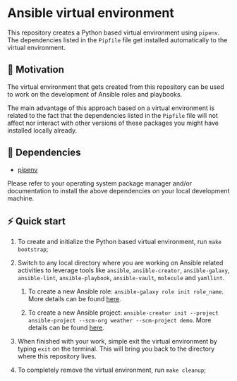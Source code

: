 # Ansible virtual environment

This repository creates a Python based virtual environment using `pipenv`. The dependencies listed in the `Pipfile` file get installed automatically to the virtual environment.

## 🚀 Motivation

The virtual environment that gets created from this repository can be used to work on the development of Ansible roles and playbooks.

The main advantage of this approach based on a virtual environment is related to the fact that the dependencies listed in the `Pipfile` file will not affect nor interact with other versions of these packages you might have installed locally already.

## 🧰 Dependencies

- [pipenv][01]

Please refer to your operating system package manager and/or documentation to install the above dependencies on your local development machine.

## ⚡ Quick start

1. To create and initialize the Python based virtual environment, run `make bootstrap`;

1. Switch to any local directory where you are working on Ansible related activities to leverage tools like `ansible`, `ansible-creator`, `ansible-galaxy`, `ansible-lint`, `ansible-playbook`, `ansible-vault`, `molecule` and `yamllint`.

    1. To create a new Ansible role: `ansible-galaxy role init role_name`. More details can be found [here][02].

    1. To create a new Ansible project: `ansible-creator init --project ansible-project --scm-org weather --scm-project demo`. More details can be found [here][03].

1. When finished with your work, simple exit the virtual environment by typing `exit` on the terminal. This will bring you back to the directory where this repository lives.

1. To completely remove the virtual environment, run `make cleanup`;

[01]: https://pipenv.pypa.io/en/latest/
[02]: https://www.redhat.com/sysadmin/developing-ansible-role
[03]: https://ansible.readthedocs.io/projects/creator/installing/#initialize-ansible-project
